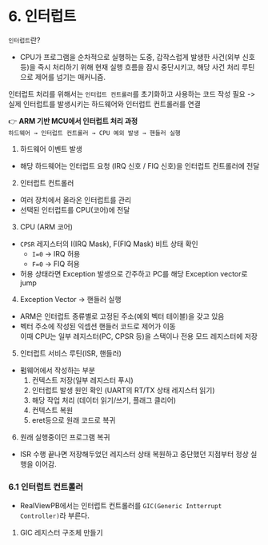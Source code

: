 # 6. 인터럽트
`인터럽트`란?  
- CPU가 프로그램을 순차적으로 실행하는 도중, 갑작스럽게 발생한 사건(외부 신호 등)을 즉시 처리하기 위해 현재 실행 흐름을 잠시 중단시키고, 해당 사건 처리 루틴으로 제어를 넘기는 매커니즘.  

인터럽트 처리를 위해서는 `인터럽트 컨트롤러`를 초기화하고 사용하는 코드 작성 필요 -> 실제 인터럽트를 발생시키는 하드웨어와 인터럽트 컨트롤러를 연결  

👉 **ARM 기반 MCU에서 인터럽트 처리 과정**  
`하드웨어 → 인터럽트 컨트롤러 → CPU 예외 발생 → 핸들러 실행`  

1. 하드웨어 이벤트 발생
- 해당 하드웨어는 인터럽트 요청 (IRQ 신호 / FIQ 신호)을 인터럽트 컨트롤러에 전달  

2. 인터럽트 컨트롤러 
- 여러 장치에서 올라온 인터럽트를 관리  
- 선택된 인터럽트를 CPU(코어)에 전달  

3. CPU (ARM 코어)  
- `CPSR` 레지스터의 I(IRQ Mask), F(FIQ Mask) 비트 상태 확인  
    - `I=0` -> IRQ  허용
    - `F=0` -> FIQ 허용  
- 허용 상태라면 Exception 발생으로 간주하고 PC를 해당 Exception vector로 jump  

4. Exception Vector -> 핸들러 실행  
- ARM은 인터럽트 종류별로 고정된 주소(예외 벡터 테이블)을 갖고 있음  
- 벡터 주소에 작성된 익셉션 핸들러 코드로 제어가 이동  
이때 CPU는 일부 레지스터(PC, CPSR 등)을 스택이나 전용 모드 레지스터에 저장  

5. 인터럽트 서비스 루틴(ISR, 핸들러)  
- 펌웨어에서 작성하는 부분  
    1. 컨텍스트 저장(일부 레지스터 푸시)  
    2. 인터럽트 발생 원인 확인 (UART의 RT/TX 상태 레지스터 읽기)  
    3. 해당 작업 처리 (데이터 읽기/쓰기, 플래그 클리어)  
    4. 컨텍스트 복원  
    5. eret등으로 원래 코드로 복귀

6. 원래 실행중이던 프로그램 복귀  
- ISR 수행 끝나면 저장해두었던 레지스터 상태 복원하고 중단했던 지점부터 정상 실행을 이어감.  

### 6.1 인터럽트 컨트롤러  
- RealViewPB에서는 인터럽트 컨트롤러를 `GIC(Generic Intterrupt Controller)`라 부른다.  

1. GIC 레지스터 구조체 만들기

